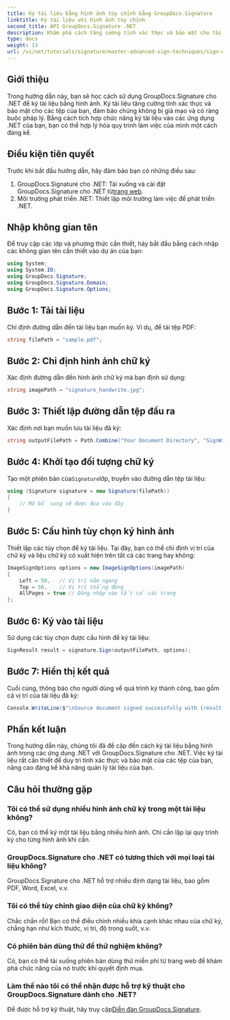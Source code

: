 ```yaml
---
title: Ký tài liệu bằng hình ảnh tùy chỉnh bằng GroupDocs.Signature
linktitle: Ký tài liệu với hình ảnh tùy chỉnh
second_title: API GroupDocs.Signature .NET
description: Khám phá cách tăng cường tính xác thực và bảo mật cho tài liệu của bạn bằng cách ký chúng bằng hình ảnh tùy chỉnh sử dụng GroupDocs.Signature cho .NET. Hướng dẫn từng bước này bao gồm mọi thứ từ việc tải tài liệu.
type: docs
weight: 13
url: /vi/net/tutorials/signature/master-advanced-sign-techniques/sign-documents-with-custom-image/
---
```

## Giới thiệu

Trong hướng dẫn này, bạn sẽ học cách sử dụng GroupDocs.Signature cho .NET để ký tài liệu bằng hình ảnh. Ký tài liệu tăng cường tính xác thực và bảo mật cho các tệp của bạn, đảm bảo chúng không bị giả mạo và có ràng buộc pháp lý. Bằng cách tích hợp chức năng ký tài liệu vào các ứng dụng .NET của bạn, bạn có thể hợp lý hóa quy trình làm việc của mình một cách đáng kể.

## Điều kiện tiên quyết

Trước khi bắt đầu hướng dẫn, hãy đảm bảo bạn có những điều sau:

1.  GroupDocs.Signature cho .NET: Tải xuống và cài đặt GroupDocs.Signature cho .NET từ[trang web](https://releases.groupdocs.com/signature/net/).
2. Môi trường phát triển .NET: Thiết lập môi trường làm việc để phát triển .NET.

## Nhập không gian tên

Để truy cập các lớp và phương thức cần thiết, hãy bắt đầu bằng cách nhập các không gian tên cần thiết vào dự án của bạn:

```csharp
using System;
using System.IO;
using GroupDocs.Signature;
using GroupDocs.Signature.Domain;
using GroupDocs.Signature.Options;
```

## Bước 1: Tải tài liệu

Chỉ định đường dẫn đến tài liệu bạn muốn ký. Ví dụ, để tải tệp PDF:

```csharp
string filePath = "sample.pdf";
```

## Bước 2: Chỉ định hình ảnh chữ ký

Xác định đường dẫn đến hình ảnh chữ ký mà bạn định sử dụng:

```csharp
string imagePath = "signature_handwrite.jpg";
```

## Bước 3: Thiết lập đường dẫn tệp đầu ra

Xác định nơi bạn muốn lưu tài liệu đã ký:

```csharp
string outputFilePath = Path.Combine("Your Document Directory", "SignWithImage", "SignedDocument.pdf");
```

## Bước 4: Khởi tạo đối tượng chữ ký

 Tạo một phiên bản của`Signature`lớp, truyền vào đường dẫn tệp tài liệu:

```csharp
using (Signature signature = new Signature(filePath))
{
    // Mã bổ sung sẽ được đưa vào đây
}
```

## Bước 5: Cấu hình tùy chọn ký hình ảnh

Thiết lập các tùy chọn để ký tài liệu. Tại đây, bạn có thể chỉ định vị trí của chữ ký và liệu chữ ký có xuất hiện trên tất cả các trang hay không:

```csharp
ImageSignOptions options = new ImageSignOptions(imagePath)
{
    Left = 50,   // Vị trí nằm ngang
    Top = 50,    // Vị trí thẳng đứng
    AllPages = true // Đăng nhập vào tất cả các trang
};
```

## Bước 6: Ký vào tài liệu

Sử dụng các tùy chọn được cấu hình để ký tài liệu:

```csharp
SignResult result = signature.Sign(outputFilePath, options);
```

## Bước 7: Hiển thị kết quả

Cuối cùng, thông báo cho người dùng về quá trình ký thành công, bao gồm cả vị trí của tài liệu đã ký:

```csharp
Console.WriteLine($"\nSource document signed successfully with {result.Succeeded.Count} signature(s).\nFile saved at {outputFilePath}.");
```

## Phần kết luận

Trong hướng dẫn này, chúng tôi đã đề cập đến cách ký tài liệu bằng hình ảnh trong các ứng dụng .NET với GroupDocs.Signature cho .NET. Việc ký tài liệu rất cần thiết để duy trì tính xác thực và bảo mật của các tệp của bạn, nâng cao đáng kể khả năng quản lý tài liệu của bạn.

## Câu hỏi thường gặp

### Tôi có thể sử dụng nhiều hình ảnh chữ ký trong một tài liệu không?

Có, bạn có thể ký một tài liệu bằng nhiều hình ảnh. Chỉ cần lặp lại quy trình ký cho từng hình ảnh khi cần.

### GroupDocs.Signature cho .NET có tương thích với mọi loại tài liệu không?

GroupDocs.Signature cho .NET hỗ trợ nhiều định dạng tài liệu, bao gồm PDF, Word, Excel, v.v.

### Tôi có thể tùy chỉnh giao diện của chữ ký không?

Chắc chắn rồi! Bạn có thể điều chỉnh nhiều khía cạnh khác nhau của chữ ký, chẳng hạn như kích thước, vị trí, độ trong suốt, v.v.

### Có phiên bản dùng thử để thử nghiệm không?

Có, bạn có thể tải xuống phiên bản dùng thử miễn phí từ trang web để khám phá chức năng của nó trước khi quyết định mua.

### Làm thế nào tôi có thể nhận được hỗ trợ kỹ thuật cho GroupDocs.Signature dành cho .NET?

 Để được hỗ trợ kỹ thuật, hãy truy cập[Diễn đàn GroupDocs.Signature](https://forum.groupdocs.com/c/signature/13).